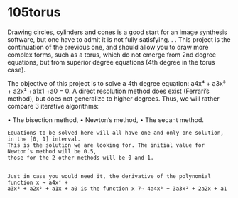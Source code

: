 # 105torus

Drawing circles, cylinders and cones is a good start for an image synthesis software, but one have to admit
it is not fully satisfying. . . This project is the continuation of the previous one, and should allow you to draw
more complex forms, such as a torus, which do not emerge from 2nd degree equations, but from superior
degree equations (4th degree in the torus case).

The objective of this project is to solve a 4th degree equation: a4x⁴ + a3x³ + a2x² +a1x1 +a0 = 0. A direct
resolution method does exist (Ferrari’s method), but does not generalize to higher degrees. Thus, we will
rather compare 3 iterative algorithms:

• The bisection method,
• Newton’s method,
• The secant method.

    Equations to be solved here will all have one and only one solution, in the [0, 1] interval.
    This is the solution we are looking for. The initial value for Newton’s method will be 0.5,
    those for the 2 other methods will be 0 and 1.


    Just in case you would need it, the derivative of the polynomial function x → a4x⁴ +
    a3x³ + a2x² + a1x + a0 is the function x 7→ 4a4x³ + 3a3x² + 2a2x + a1
